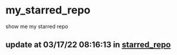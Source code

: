 # my_starred_repo
show me my starred repo

update at 03/17/22 08:16:13 in [starred_repo](./index.html)
---

